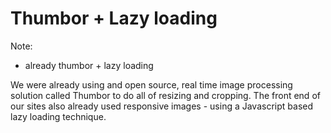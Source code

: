 # Thumbor + Lazy loading

Note:

- already thumbor + lazy loading

We were already using and open source, real time image processing solution called Thumbor to do all of resizing and cropping. The front end of our sites also already used responsive images - using a Javascript based lazy loading technique.
